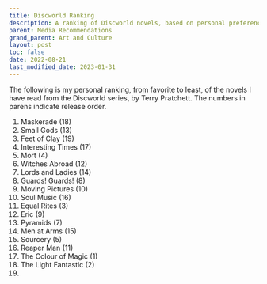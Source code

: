 ```yaml
---
title: Discworld Ranking
description: A ranking of Discworld novels, based on personal preferences.
parent: Media Recommendations
grand_parent: Art and Culture
layout: post
toc: false
date: 2022-08-21
last_modified_date: 2023-01-31
---
```


The following is my personal ranking, from favorite to least, of the novels I have read from the Discworld series, by Terry Pratchett.
The numbers in parens indicate release order.

1. Maskerade (18)
2. Small Gods (13)
3. Feet of Clay (19) 
4. Interesting Times (17) 
5. Mort (4)
6. Witches Abroad (12)
7. Lords and Ladies (14)
8. Guards! Guards! (8)
9. Moving Pictures (10)
10. Soul Music (16) 
11. Equal Rites (3)
12. Eric (9)
13. Pyramids (7)
14. Men at Arms (15)
15. Sourcery (5)
16. Reaper Man (11)
17. The Colour of Magic (1)
18. The Light Fantastic (2)
19. 




<!--
- [x] The Colour of Magic (1) 
- [x] The Light Fantastic (2) 
- [x] Equal Rites (3) 
- [x] Mort (4) 
- [x] Sourcery (5) 
- [ ] Wyrd Sisters (6) 
- [x] Pyramids (7) 
- [x] Guards! Guards! (8) 
- [x] Eric (9) 
- [x] Moving Pictures (10) 
- [x] Reaper Man (11) 
- [x] Witches Abroad (12) 
- [x] Small Gods (13) 
- [x] Lords and Ladies (14) 
- [x] Men at Arms (15) 
- [x] Soul Music (16) 
- [x] Interesting Times (17) 
- [x] Maskerade (18) 
- [x] Feet of Clay (19) 
- [ ] Hogfather (20) 
- [ ] Jingo (21) 
- [ ] The Last Continent (22) 
- [ ] Carpe Jugulum (23) 
- [ ] The Fifth Elephant (24) 
- [ ] The Truth (25) 
- [ ] Thief of Time (26) 
- [ ] The Last Hero (27) 
- [ ] The Amazing Maurice and his Educated Rodents (28) 
- [ ] Night Watch (29) 
- [ ] The Wee Free Men (30) 
- [ ] Monstrous Regiment (31) 
- [ ] A Hat Full of Sky (32) 
- [ ] Going Postal (33) 
- [ ] Thud! (34) 
- [ ] Where’s My Cow?^ (35) 
- [ ] Wintersmith (36) 
- [ ] Making Money (37) 
- [ ] Unseen Academicals (38) 
- [ ] I Shall Wear Midnight (39) 
- [ ] Snuff (40) 
- [ ] A Blink of the Screen : collected short fiction (41) 
- [ ] World of Poo (42) 
- [ ] Raising Steam^ (43) 
- [ ] The Shepherds Crown (44)
-->
